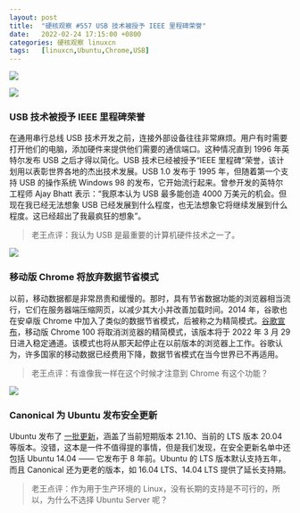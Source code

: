 ```yaml
---
layout: post
title:	"硬核观察 #557 USB 技术被授予 IEEE 里程碑荣誉"
date:	2022-02-24 17:15:00 +0800 
categories:	硬核观察 linuxcn 
tags:	[linuxcn,Ubuntu,Chrome,USB]
---
```



![](/Asserts/Images//attachment/album/202202/24/171333vihizbiujs9qzrju.jpg)


![](/Asserts/Images//attachment/album/202202/24/171342u88f0w8qe3oa8r81.jpg)


### USB 技术被授予 IEEE 里程碑荣誉


在通用串行总线 USB 技术开发之前，连接外部设备往往非常麻烦。用户有时需要打开他们的电脑，添加硬件来提供他们需要的通信端口。这种情况直到 1996 年英特尔发布 USB 之后才得以简化。USB 技术已经被授予“IEEE 里程碑”荣誉，该计划用以表彰世界各地的杰出技术发展。USB 1.0 发布于 1995 年，但随着第一个支持 USB 的操作系统 Windows 98 的发布，它开始流行起来。曾参开发的英特尔工程师 Ajay Bhatt 表示：“我原本认为 USB 最多能创造 4000 万美元的机会。但现在我已经无法想象 USB 已经发展到什么程度，也无法想象它将继续发展到什么程度。这已经超出了我最疯狂的想象”。



> 
> 老王点评：我认为 USB 是最重要的计算机硬件技术之一了。
> 
> 
> 


![](/Asserts/Images//attachment/album/202202/24/171355yxxecsc6rpjcez3h.jpg)


### 移动版 Chrome 将放弃数据节省模式


以前，移动数据都是非常昂贵和缓慢的。那时，具有节省数据功能的浏览器相当流行，它们在服务器端压缩网页，以减少其大小并改善加载时间。2014 年，谷歌也在安卓版 Chrome 中加入了类似的数据节省模式，后被称之为精简模式。[谷歌宣布](https://support.google.com/chrome/thread/151853370/sunsetting-chrome-lite-mode-in-m100-and-older?hl=en)，移动版 Chrome 100 将取消浏览器的精简模式，该版本将于 2022 年 3 月 29 日进入稳定通道。该模式也将从那天起停止在以前版本的浏览器上工作。谷歌认为，许多国家的移动数据已经费用下降，数据节省模式在当今世界已不再适用。



> 
> 老王点评：有谁像我一样在这个时候才注意到 Chrome 有这个功能？
> 
> 
> 


![](/Asserts/Images//attachment/album/202202/24/171438gt12zjiijn9e51tt.jpg)


### Canonical 为 Ubuntu 发布安全更新


Ubuntu 发布了 [一批更新](https://ubuntu.com/security/notices/USN-5299-1)，涵盖了当前短期版本 21.10、当前的 LTS 版本 20.04 等版本。没错，这本是一件不值得提的事情，但是我们发现，在安全更新名单中还包括 Ubuntu 14.04 —— 它发布于 8 年前。Ubuntu 的 LTS 版本默认支持五年，而且 Canonical 还为更老的版本，如 16.04 LTS、14.04 LTS 提供了延长支持期。



> 
> 老王点评：作为用于生产环境的 Linux，没有长期的支持是不可行的，所以，为什么不选择 Ubuntu Server 呢？
> 
> 
>
